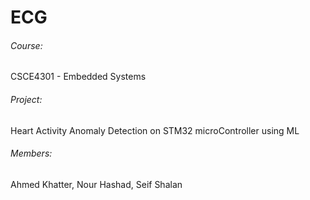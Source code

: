 # ECG

###### Course: 
CSCE4301 - Embedded Systems

###### Project: 
Heart Activity Anomaly Detection on STM32 microController using ML

###### Members: 
Ahmed Khatter, Nour Hashad, Seif Shalan
